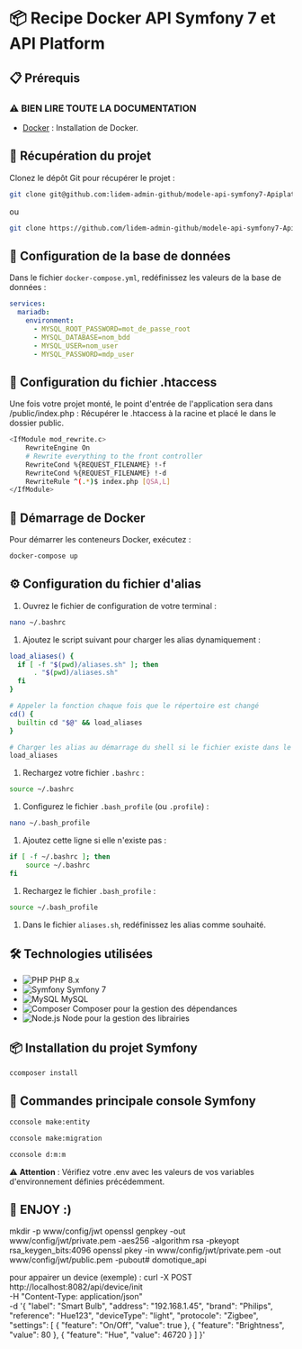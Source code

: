 # 📦 Recipe Docker API Symfony 7 et API Platform

## 📋 Prérequis

### ⚠️ BIEN LIRE TOUTE LA DOCUMENTATION

- [Docker](https://docs.docker.com/engine/install/) : Installation de Docker.

## 📂 Récupération du projet

Clonez le dépôt Git pour récupérer le projet :

```bash
git clone git@github.com:lidem-admin-github/modele-api-symfony7-Apiplateforme-vierge.git
```

ou

```bash
git clone https://github.com/lidem-admin-github/modele-api-symfony7-Apiplateforme-vierge.git
```

## 🔧 Configuration de la base de données

Dans le fichier `docker-compose.yml`, redéfinissez les valeurs de la base de données :

```yml
services:
  mariadb:
    environment:
      - MYSQL_ROOT_PASSWORD=mot_de_passe_root
      - MYSQL_DATABASE=nom_bdd
      - MYSQL_USER=nom_user
      - MYSQL_PASSWORD=mdp_user
```

## 🔩 Configuration du fichier .htaccess

Une fois votre projet monté, le point d'entrée de l'application sera dans /public/index.php :
Récupérer le .htaccess à la racine et placé le dans le dossier public.

```bash
<IfModule mod_rewrite.c>
    RewriteEngine On
    # Rewrite everything to the front controller
    RewriteCond %{REQUEST_FILENAME} !-f
    RewriteCond %{REQUEST_FILENAME} !-d
    RewriteRule ^(.*)$ index.php [QSA,L]
</IfModule>
```

## 🚀 Démarrage de Docker

Pour démarrer les conteneurs Docker, exécutez :

```bash
docker-compose up
```

## ⚙️ Configuration du fichier d'alias

1. Ouvrez le fichier de configuration de votre terminal :

```bash
nano ~/.bashrc
```

1. Ajoutez le script suivant pour charger les alias dynamiquement :

```bash
load_aliases() {
  if [ -f "$(pwd)/aliases.sh" ]; then
      . "$(pwd)/aliases.sh"
  fi
}

# Appeler la fonction chaque fois que le répertoire est changé
cd() {
  builtin cd "$@" && load_aliases
}

# Charger les alias au démarrage du shell si le fichier existe dans le répertoire actuel
load_aliases
```

1. Rechargez votre fichier `.bashrc` :

```bash
source ~/.bashrc
```

1. Configurez le fichier `.bash_profile` (ou `.profile`) :

```bash
nano ~/.bash_profile
```

1. Ajoutez cette ligne si elle n'existe pas :

```bash
if [ -f ~/.bashrc ]; then
    source ~/.bashrc
fi
```

1. Rechargez le fichier `.bash_profile` :

```bash
source ~/.bash_profile
```

1. Dans le fichier `aliases.sh`, redéfinissez les alias comme souhaité.

## 🛠 Technologies utilisées

- ![PHP](https://img.shields.io/badge/PHP-8.x-787CB5?logo=php) PHP 8.x
- ![Symfony](https://img.shields.io/badge/Symfony-7-black?logo=symfony) Symfony 7
- ![MySQL](https://img.shields.io/badge/MySQL-5.7-4479A1?logo=mysql) MySQL
- ![Composer](https://img.shields.io/badge/Composer-2.x-885630?logo=composer) Composer pour la gestion des dépendances
- ![Node.js](https://img.shields.io/badge/Node.js-20.x-339933?logo=node.js) Node pour la gestion des librairies

## 📦 Installation du projet Symfony

```bash
ccomposer install
```

## 📝 Commandes principale console Symfony

```bash
cconsole make:entity
```

```bash
cconsole make:migration
```

```bash
cconsole d:m:m
```

⚠️ **Attention** : Vérifiez votre .env avec les valeurs de vos variables d'environnement définies précédemment.

## 🎉 ENJOY :)

mkdir -p www/config/jwt
openssl genpkey -out www/config/jwt/private.pem -aes256 -algorithm rsa -pkeyopt rsa_keygen_bits:4096
openssl pkey -in www/config/jwt/private.pem -out www/config/jwt/public.pem -pubout# domotique_api

pour appairer un device (exemple) : 
curl -X POST http://localhost:8082/api/device/init \
  -H "Content-Type: application/json" \
  -d '{
    "label": "Smart Bulb",
    "address": "192.168.1.45",
    "brand": "Philips",
    "reference": "Hue123",
    "deviceType": "light",
    "protocole": "Zigbee",
    "settings": [
      { "feature": "On/Off", "value": true },
      { "feature": "Brightness", "value": 80 },
      { "feature": "Hue", "value": 46720 }
    ]
  }'


